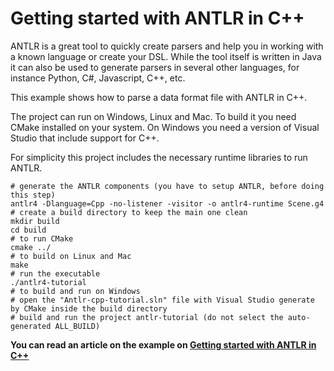 # Getting started with ANTLR in C++

ANTLR is a great tool to quickly create parsers and help you in working with a known language or create your DSL. While the tool itself is written in Java it can also be used to generate parsers in several other languages, for instance Python, C#, Javascript, C++, etc.

This example shows how to parse a data format file with ANTLR in C++.

The project can run on Windows, Linux and Mac. To build it you need CMake installed on your system. On Windows you need a version of Visual Studio that include support for C++.

For simplicity this project includes the necessary runtime libraries to run ANTLR.

```
# generate the ANTLR components (you have to setup ANTLR, before doing this step)
antlr4 -Dlanguage=Cpp -no-listener -visitor -o antlr4-runtime Scene.g4
# create a build directory to keep the main one clean
mkdir build
cd build
# to run CMake
cmake ../
# to build on Linux and Mac
make
# run the executable
./antlr4-tutorial
# to build and run on Windows
# open the "Antlr-cpp-tutorial.sln" file with Visual Studio generate by CMake inside the build directory
# build and run the project antlr-tutorial (do not select the auto-generated ALL_BUILD)
```

**You can read an article on the example on [Getting started with ANTLR in C++](https://tomassetti.me/getting-started-antlr-cpp/)**
